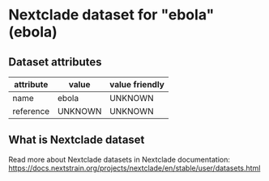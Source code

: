 # Nextclade dataset for "ebola" (ebola)


## Dataset attributes

| attribute            | value                | value friendly                           |
| -------------------- | -------------------- | ---------------------------------------- |
| name                 | ebola                | UNKNOWN                                  |
| reference            | UNKNOWN              | UNKNOWN                                  |


## What is Nextclade dataset

Read more about Nextclade datasets in Nextclade documentation: https://docs.nextstrain.org/projects/nextclade/en/stable/user/datasets.html
